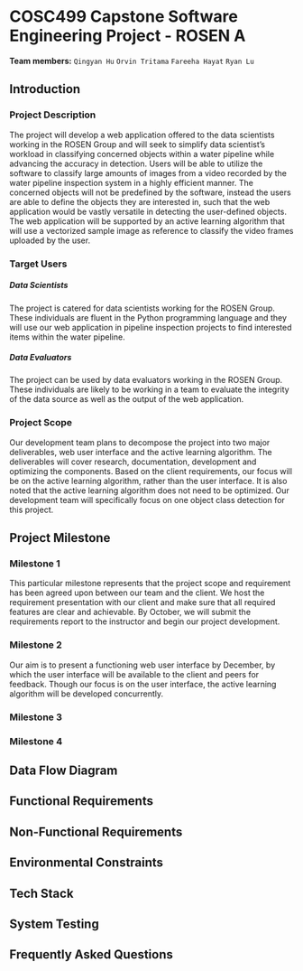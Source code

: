 # COSC499 Capstone Software Engineering Project - ROSEN A


**Team members:** `Qingyan Hu`  `Orvin Tritama`  `Fareeha Hayat`  `Ryan Lu`


## Introduction


### Project Description

The project will develop a web application offered to the data scientists working in the ROSEN Group and will seek to simplify data scientist’s workload in classifying concerned objects within a water pipeline while advancing the accuracy in detection. Users will be able to utilize the software to classify large amounts of images from a video recorded by the water pipeline inspection system in a highly efficient manner. The concerned objects will not be predefined by the software, instead the users are able to define the objects they are interested in, such that the web application would be vastly versatile in detecting the user-defined objects. The web application will be supported by an active learning algorithm that will use a vectorized sample image as reference to classify the video frames uploaded by the user.


### Target Users

##### *Data Scientists*
The project is catered for data scientists working for the ROSEN Group. These individuals are fluent in the Python programming language and they will use our web application in pipeline inspection projects to find interested items within the water pipeline. 

##### *Data Evaluators*
The project can be used by data evaluators working in the ROSEN Group. These individuals are likely to be working in a team to evaluate the integrity of the data source as well as the output of the web application.


### Project Scope
Our development team plans to decompose the project into two major deliverables, web user interface and the active learning algorithm. The deliverables will cover research, documentation, development and optimizing the components. Based on the client requirements, our focus will be on the active learning algorithm, rather than the user interface. It is also noted that the active learning algorithm does not need to be optimized. Our development team will specifically focus on one object class detection for this project.



## Project Milestone

### Milestone 1
This particular milestone represents that the  project scope and requirement has been agreed upon between our team and the client. We host the requirement presentation with our client and make sure that all required features are clear and achievable. By October, we will submit the requirements report to the instructor and begin our project development.


### Milestone 2
Our aim is to present a functioning web user interface by December, by which the user interface will be available to the client and peers for feedback. Though our focus is on the user interface, the active learning algorithm will be developed concurrently.


### Milestone 3



### Milestone 4




## Data Flow Diagram




## Functional Requirements





## Non-Functional Requirements





## Environmental Constraints




## Tech Stack




## System Testing





## Frequently Asked Questions